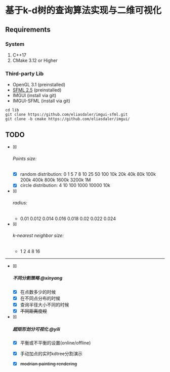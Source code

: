 # 基于k-d树的查询算法实现与二维可视化

## Requirements

### System

1. C++17
2. CMake 3.12 or Higher

### Third-party Lib

* OpenGL 3.1 (preinstalled)
* [SFML 2.5](https://github.com/SFML/SFML) (preinstalled)
* IMGUI (install via git)
* IMGUI-SFML (install via git)

```
cd lib
git clone https://github.com/eliasdaler/imgui-sfml.git
git clone -b cmake https://github.com/eliasdaler/imgui/
```

## TODO

* [x] ###### Points size:

  * [x] random distribution: 0 1 5 7 8 10 25 50 100 10k 20k 40k 80k 100k 200k 400k 800k 1600k 3200k 1M
  * [x] circle distribution:  4 10 100 1000 10000 10k

* [x] ###### radius:
  * 0.01 0.012 0.014 0.016 0.018 0.02 0.022 0.024

* [x] ###### k-nearest neighbor size:
  * 1 2 4 8 16

------



* [x] ##### 不同分割策略 @xinyang

  * [x] 在点数多少的时候
  * [x] 在不同点分布的时候
  * [x] 查询半径大小不同的时候
  * [x] ~~不同距离度规~~

* [x] ##### 超矩形划分可视化 @yili

  * [x] 平衡或不平衡的设置(online/offline)
  * [x] 手动加点的实时kdtree分割演示
  * [x] ~~modrian painting rendering~~

